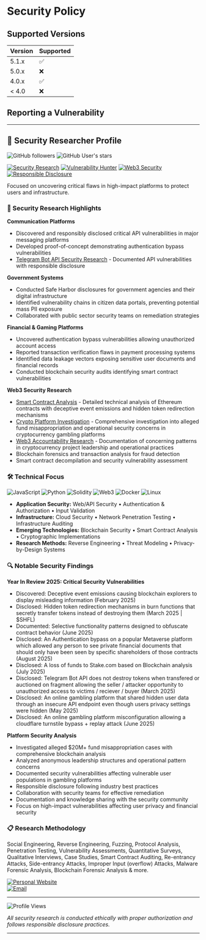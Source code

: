 # Security Policy

## Supported Versions

| Version | Supported          |
| ------- | ------------------ |
| 5.1.x   | :white_check_mark: |
| 5.0.x   | :x:                |
| 4.0.x   | :white_check_mark: |
| < 4.0   | :x:                |

## Reporting a Vulnerability

---

## 🔐 Security Researcher Profile 

![GitHub followers](https://img.shields.io/github/followers/jlucus?style=social)
![GitHub User's stars](https://img.shields.io/github/stars/jlucus?style=social)

[![Security Research](https://img.shields.io/badge/Focus-Security%20Research-red?style=for-the-badge&logo=security&logoColor=white)](https://github.com/jlucus)
[![Vulnerability Hunter](https://img.shields.io/badge/Role-Vulnerability%20Hunter-orange?style=for-the-badge&logo=bug&logoColor=white)](https://github.com/jlucus)
[![Web3 Security](https://img.shields.io/badge/Specialty-Web3%20Security-purple?style=for-the-badge&logo=ethereum&logoColor=white)](https://github.com/jlucus)
[![Responsible Disclosure](https://img.shields.io/badge/Practice-Responsible%20Disclosure-green?style=for-the-badge&logo=shield&logoColor=white)](https://github.com/jlucus)


Focused on uncovering critical flaws in high-impact platforms to protect users and infrastructure.

### 🔭 Security Research Highlights  

**Communication Platforms**  
- Discovered and responsibly disclosed critical API vulnerabilities in major messaging platforms
- Developed proof-of-concept demonstrating authentication bypass vulnerabilities
- [Telegram Bot API Security Research](https://github.com/jlucus/tg-bot-disclosure) - Documented API vulnerabilities with responsible disclosure

**Government Systems**  
- Conducted Safe Harbor disclosures for government agencies and their digital infrastructure  
- Identified vulnerability chains in citizen data portals, preventing potential mass PII exposure  
- Collaborated with public sector security teams on remediation strategies

**Financial & Gaming Platforms**  
- Uncovered authentication bypass vulnerabilities allowing unauthorized account access
- Reported transaction verification flaws in payment processing systems
- Identified data leakage vectors exposing sensitive user documents and financial records
- Conducted blockchain security audits identifying smart contract vulnerabilities

**Web3 Security Research**  
- [Smart Contract Analysis](https://github.com/4eckd/Shuffle.com-Airdrop-Scam) - Detailed technical analysis of Ethereum contracts with deceptive event emissions and hidden token redirection mechanisms
- [Crypto Platform Investigation](https://github.com/4eckd/noahdummett) - Comprehensive investigation into alleged fund misappropriation and operational security concerns in cryptocurrency gambling platforms
- [Web3 Accountability Research](https://github.com/cyberapeyachtclub/cyberapeyachtclub) - Documentation of concerning patterns in cryptocurrency project leadership and operational practices
- Blockchain forensics and transaction analysis for fraud detection
- Smart contract decompilation and security vulnerability assessment

### 🛠️ Technical Focus  

![JavaScript](https://img.shields.io/badge/-JavaScript-F7DF1E?style=flat-square&logo=javascript&logoColor=black)
![Python](https://img.shields.io/badge/-Python-3776AB?style=flat-square&logo=python&logoColor=white)
![Solidity](https://img.shields.io/badge/-Solidity-363636?style=flat-square&logo=solidity&logoColor=white)
![Web3](https://img.shields.io/badge/-Web3-F16822?style=flat-square&logo=web3.js&logoColor=white)
![Docker](https://img.shields.io/badge/-Docker-2496ED?style=flat-square&logo=docker&logoColor=white)
![Linux](https://img.shields.io/badge/-Linux-FCC624?style=flat-square&logo=linux&logoColor=black)

- **Application Security:** Web/API Security • Authentication & Authorization • Input Validation
- **Infrastructure:** Cloud Security • Network Penetration Testing • Infrastructure Auditing  
- **Emerging Technologies:** Blockchain Security • Smart Contract Analysis • Cryptographic Implementations
- **Research Methods:** Reverse Engineering • Threat Modeling • Privacy-by-Design Systems

### 🔍 Notable Security Findings

**Year In Review 2025: Critical Security Vulnerabilities**
- Discovered: Deceptive event emissions causing blockchain explorers to display misleading information (February 2025) 
- Disclosed: Hidden token redirection mechanisms in burn functions that secretly transfer tokens instead of destroying them (March 2025 | $SHFL) 
- Documented: Selective functionality patterns designed to obfuscate contract behavior (June 2025) 
- Disclosed: An Authentication bypass on a popular Metaverse platform which allowed any person to see private financial documents that should only have been seen by specific shareholders of those contracts (August 2025)
- Disclosed: A loss of funds to Stake.com based on Blockchain analysis (July 2025)
- Disclosed: Telegram Bot API does not destroy tokens when transfered or auctioned on fragment allowing the seller / attacker opportunity to unauthorized access to victims / reciever / buyer (March 2025)
- Disclosed: An online gambling platform that shared hidden user data through an insecure API endpoint even though users privacy settings were hidden (May 2025)
- Disclosed: An online gambling platform misconfiguration allowing a cloudflare turnstile bypass + replay attack (June 2025) 

**Platform Security Analysis**
- Investigated alleged $20M+ fund misappropriation cases with comprehensive blockchain analysis 
- Analyzed anonymous leadership structures and operational pattern concerns 
- Documented security vulnerabilities affecting vulnerable user populations in gambling platforms 
- Responsible disclosure following industry best practices 
- Collaboration with security teams for effective remediation 
- Documentation and knowledge sharing with the security community 
- Focus on high-impact vulnerabilities affecting user privacy and financial security
 
### 📋 Research Methodology  

Social Engineering, Reverse Engineering, Fuzzing, Protocol Analysis, Penetration Testing, Vulnerability Assessments, Quantitative Surveys, Qualitative Interviews, Case Studies, Smart Contract Auditing, Re-entrancy Attacks, Side-entrancy Attacks, Improper Input (overflow) Attacks, Malware Forensic Analysis, Blockchain Forensic Analysis & more.

[![Personal Website](https://img.shields.io/badge/-jlucus.dev-3423A6?style=flat&logo=google-chrome&logoColor=white)](https://jlucus.dev)  
[![Email](https://img.shields.io/badge/-Contact%20Me-D14836?style=flat&logo=gmail&logoColor=white)](mailto:your_email@domain.com)

---
![Profile Views](https://komarev.com/ghpvc/?username=jlucus&color=red&style=flat-square&label=Profile+Views)


*All security research is conducted ethically with proper authorization and follows responsible disclosure practices.*
****
